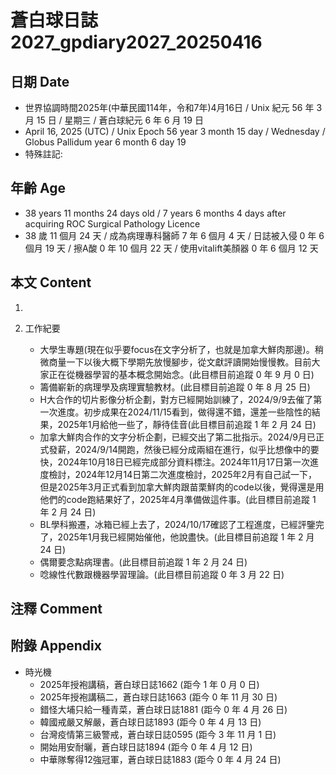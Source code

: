 [_metadata_:encoding]: - "utf-8"
[_metadata_:language]: - "zh-Hant-TW"
[_metadata_:fileformat]: - "markdown"
[_metadata_:MIME_type]: - "text/plain"
[_metadata_:markdown_version]: - "commonmark version 0.30"
[_metadata_:markdown_spec]: - "https://spec.commonmark.org/0.30/"

# 蒼白球日誌2027_gpdiary2027_20250416 #

## 日期 Date ##

* 世界協調時間2025年(中華民國114年，令和7年)4月16日 / Unix 紀元 56 年 3 月 15 日 / 星期三 / 蒼白球紀元 6 年 6 月 19 日
* April 16, 2025 (UTC) / Unix Epoch 56 year 3 month 15 day / Wednesday / Globus Pallidum year 6 month 6 day 19
* 特殊註記:

## 年齡 Age ##

* 38 years 11 months 24 days old / 7 years 6 months 4 days after acquiring ROC Surgical Pathology Licence
* 38 歲 11 個月 24 天 / 成為病理專科醫師 7 年 6 個月 4 天 / 日誌被入侵 0 年 6 個月 19 天 / 擦A酸 0 年 10 個月 22 天 / 使用vitalift美顏器 0 年 6 個月 12 天

## 本文 Content ##

1. 

2. 工作紀要

    - 大學生專題(現在似乎要focus在文字分析了，也就是加拿大鮮肉那邊)。稍微商量一下以後大概下學期先放慢腳步，從文獻評讀開始慢慢教。目前大家正在從機器學習的基本概念開始念。(此目標目前追蹤 0 年 9 月 0 日)
    - 籌備嶄新的病理學及病理實驗教材。(此目標目前追蹤 0 年 8 月 25 日)
    - H大合作的切片影像分析企劃，對方已經開始訓練了，2024/9/9去催了第一次進度。初步成果在2024/11/15看到，做得還不錯，還差一些陰性的結果，2025年1月給他一些了，靜待佳音(此目標目前追蹤 1 年 2 月 24 日)
    - 加拿大鮮肉合作的文字分析企劃，已經交出了第二批指示。2024/9月已正式發薪，2024/9/14開跑，然後已經分成兩組在進行，似乎比想像中的要快，2024年10月18日已經完成部分資料標注。2024年11月17日第一次進度檢討，2024年12月14日第二次進度檢討，2025年2月有自己試一下，但是2025年3月正式看到加拿大鮮肉跟苗栗鮮肉的code以後，覺得還是用他們的code跑結果好了，2025年4月準備做這件事。(此目標目前追蹤 1 年 2 月 24 日)
    - BL學科搬遷，冰箱已經上去了，2024/10/17確認了工程進度，已經評鑒完了，2025年1月我已經開始催他，他說盡快。(此目標目前追蹤 1 年 2 月 24 日)
    - 偶爾要念點病理書。(此目標目前追蹤 1 年 2 月 24 日)
    - 唸線性代數跟機器學習理論。(此目標目前追蹤 0 年 3 月 22 日)

## 注釋 Comment ##


## 附錄 Appendix ##

* 時光機
    - 2025年授袍講稿，蒼白球日誌1662 (距今 1 年 0 月 0 日)
    - 2025年授袍講稿二，蒼白球日誌1663 (距今 0 年 11 月 30 日)
    - 錯怪大埔只給一種青菜，蒼白球日誌1881 (距今 0 年 4 月 26 日)
    - 韓國戒嚴又解嚴，蒼白球日誌1893 (距今 0 年 4 月 13 日)
    - 台灣疫情第三級警戒，蒼白球日誌0595 (距今 3 年 11 月 1 日)
    - 開始用安耐曬，蒼白球日誌1894 (距今 0 年 4 月 12 日)
    - 中華隊奪得12強冠軍，蒼白球日誌1883 (距今 0 年 4 月 24 日)
